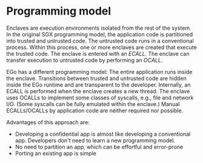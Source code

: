 # Programming model
Enclaves are execution environments isolated from the rest of the system. In the original SGX programming model, the application code is partitioned into trusted and untrusted code. The untrusted code runs in a conventional process. Within this process, one or more enclaves are created that execute the trusted code. The enclave is entered with an *ECALL*. The enclave can transfer execution to untrusted code by performing an *OCALL*.

EGo has a different programming model: The entire application runs inside the enclave. Transitions between trusted and untrusted code are hidden inside the EGo runtime and are transparent to the developer. Internally, an ECALL is performed when the enclave creates a new thread. The enclave uses OCALLs to implement some classes of syscalls, e.g., file and network I/O. (Some syscalls can be fully emulated within the enclave.) Manual ECALLs/OCALLs by application code are neither required nor possible.

Advantages of this approach are:
* Developing a confidential app is almost like developing a conventional app. Developers don't need to learn a new programming model.
* No need to partition an app, which can be effortful and error-prone
* Porting an existing app is simple
